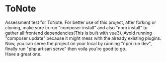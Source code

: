 # ToNote
Assessment test for ToNote. For better use of this project, after forking or cloning, make sure to run "composer install" and also "npm install" to gather all frontend dependencies(This is built with vue3). Avoid running "composer update" because it might mess with the already existing plugins. Now, you can serve the project on your local by running "npm run dev", finally run "php artisan serve" then voila you're good to go. Have a great one.
